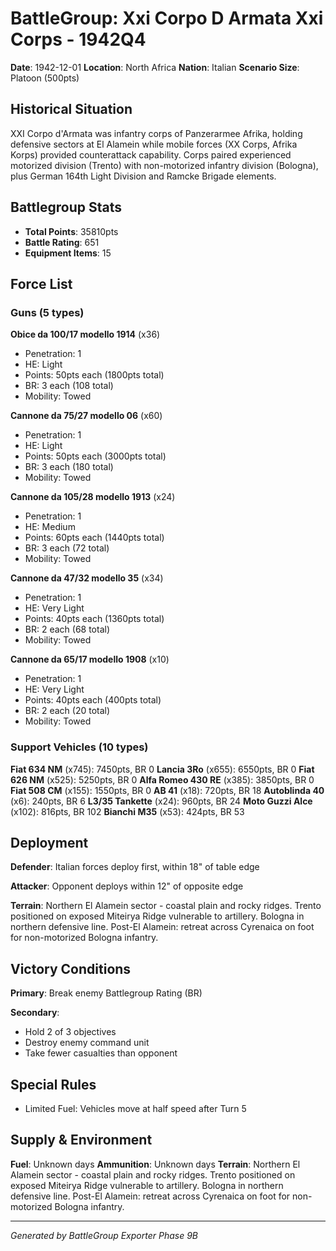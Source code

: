 # BattleGroup: Xxi Corpo D Armata Xxi Corps - 1942Q4

**Date**: 1942-12-01
**Location**: North Africa
**Nation**: Italian
**Scenario Size**: Platoon (500pts)

## Historical Situation

XXI Corpo d'Armata was infantry corps of Panzerarmee Afrika, holding defensive sectors at El Alamein while mobile forces (XX Corps, Afrika Korps) provided counterattack capability. Corps paired experienced motorized division (Trento) with non-motorized infantry division (Bologna), plus German 164th Light Division and Ramcke Brigade elements.

## Battlegroup Stats

- **Total Points**: 35810pts
- **Battle Rating**: 651
- **Equipment Items**: 15

## Force List

### Guns (5 types)

**Obice da 100/17 modello 1914** (x36)
- Penetration: 1
- HE: Light
- Points: 50pts each (1800pts total)
- BR: 3 each (108 total)
- Mobility: Towed

**Cannone da 75/27 modello 06** (x60)
- Penetration: 1
- HE: Light
- Points: 50pts each (3000pts total)
- BR: 3 each (180 total)
- Mobility: Towed

**Cannone da 105/28 modello 1913** (x24)
- Penetration: 1
- HE: Medium
- Points: 60pts each (1440pts total)
- BR: 3 each (72 total)
- Mobility: Towed

**Cannone da 47/32 modello 35** (x34)
- Penetration: 1
- HE: Very Light
- Points: 40pts each (1360pts total)
- BR: 2 each (68 total)
- Mobility: Towed

**Cannone da 65/17 modello 1908** (x10)
- Penetration: 1
- HE: Very Light
- Points: 40pts each (400pts total)
- BR: 2 each (20 total)
- Mobility: Towed

### Support Vehicles (10 types)

**Fiat 634 NM** (x745): 7450pts, BR 0
**Lancia 3Ro** (x655): 6550pts, BR 0
**Fiat 626 NM** (x525): 5250pts, BR 0
**Alfa Romeo 430 RE** (x385): 3850pts, BR 0
**Fiat 508 CM** (x155): 1550pts, BR 0
**AB 41** (x18): 720pts, BR 18
**Autoblinda 40** (x6): 240pts, BR 6
**L3/35 Tankette** (x24): 960pts, BR 24
**Moto Guzzi Alce** (x102): 816pts, BR 102
**Bianchi M35** (x53): 424pts, BR 53

## Deployment

**Defender**: Italian forces deploy first, within 18" of table edge

**Attacker**: Opponent deploys within 12" of opposite edge

**Terrain**: Northern El Alamein sector - coastal plain and rocky ridges. Trento positioned on exposed Miteirya Ridge vulnerable to artillery. Bologna in northern defensive line. Post-El Alamein: retreat across Cyrenaica on foot for non-motorized Bologna infantry.

## Victory Conditions

**Primary**: Break enemy Battlegroup Rating (BR)

**Secondary**:
- Hold 2 of 3 objectives
- Destroy enemy command unit
- Take fewer casualties than opponent

## Special Rules

- Limited Fuel: Vehicles move at half speed after Turn 5

## Supply & Environment

**Fuel**: Unknown days
**Ammunition**: Unknown days
**Terrain**: Northern El Alamein sector - coastal plain and rocky ridges. Trento positioned on exposed Miteirya Ridge vulnerable to artillery. Bologna in northern defensive line. Post-El Alamein: retreat across Cyrenaica on foot for non-motorized Bologna infantry.

---

*Generated by BattleGroup Exporter Phase 9B*

